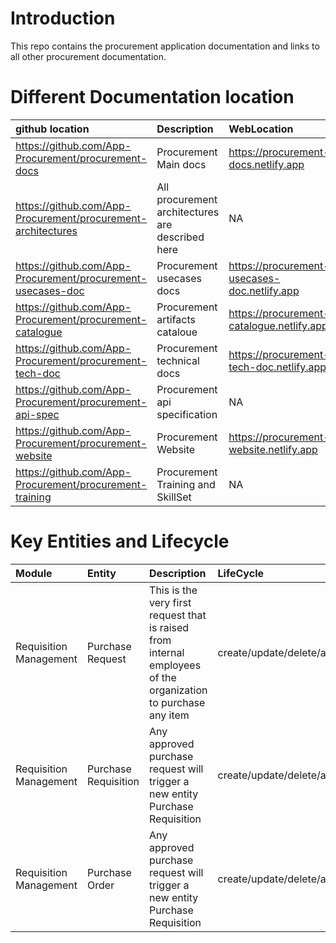 # Introduction
This repo contains the procurement application documentation and links to all other procurement documentation. 

# Different Documentation location
|github location | Description | WebLocation |
|:---|:---|:---|
|https://github.com/App-Procurement/procurement-docs | Procurement Main docs| https://procurement-docs.netlify.app |
|https://github.com/App-Procurement/procurement-architectures | All procurement architectures are described here| NA  |
|https://github.com/App-Procurement/procurement-usecases-doc | Procurement usecases docs| https://procurement-usecases-doc.netlify.app |
|https://github.com/App-Procurement/procurement-catalogue | Procurement artifacts cataloue | https://procurement-catalogue.netlify.app |
|https://github.com/App-Procurement/procurement-tech-doc | Procurement technical docs| https://procurement-tech-doc.netlify.app |
|https://github.com/App-Procurement/procurement-api-spec | Procurement api specification | NA |
|https://github.com/App-Procurement/procurement-website | Procurement Website | https://procurement-website.netlify.app |
|https://github.com/App-Procurement/procurement-training | Procurement Training and SkillSet | NA|

# Key Entities and Lifecycle
|Module | Entity | Description | LifeCycle | Transactions|
|:---|:---|:---|:---|:---|
|Requisition Management | Purchase Request| This is the very first request that is raised from internal employees of the organization to purchase any item | create/update/delete/approve/reject/archive | [link-to](./transactions/purchase-request-txns.md)| 
|Requisition Management | Purchase Requisition| Any approved purchase request will trigger a new entity Purchase Requisition | create/update/delete/approve/reject/archive | link|
|Requisition Management | Purchase Order | Any approved purchase request will trigger a new entity Purchase Requisition | create/update/delete/approve/reject/archive | link|
